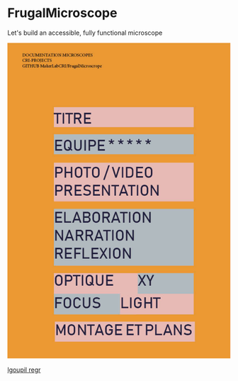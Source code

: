 # FrugalMicroscope
Let's build an accessible, fully functional microscope

![alt text](https://github.com/MakerLabCRI/FrugalMicroscope/blob/master/Images/Doc.jpg)

[lgoupil regr](https://github.com/lgoupil)
